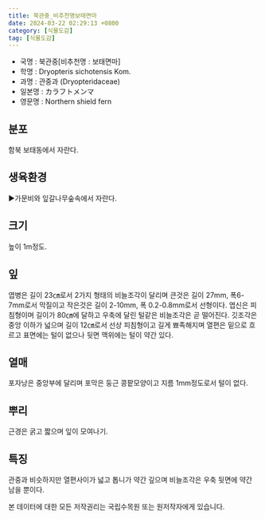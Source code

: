 ```yaml
---
title: 북관중_비추천명보태면마
date: 2024-03-22 02:29:13 +0800
category: [식물도감]
tag: [식물도감]
---
```




- 국명 : 북관중[비추천명 : 보태면마]
- 학명 : Dryopteris sichotensis Kom.
- 과명 : 관중과 (Dryopteridaceae)
- 일본명 : カラフトメンマ
- 영문명 : Northern shield fern


## 분포
함북 보태동에서 자란다.
## 생육환경
▶가문비와 잎갈나무숲속에서 자란다.
## 크기
높이 1m정도.
## 잎
엽병은 길이 23㎝로서 2가지 형태의 비늘조각이 달리며 큰것은 길이 27mm, 폭6-7mm로서 막질이고 작은것은 길이 2-10mm, 폭 0.2-0.8mm로서 선형이다. 엽신은 피침형이며 길이가 80㎝에 달하고 우축에 달린 털같은 비늘조각은 곧 떨어진다. 깃조각은 중앙 이하가 넓으며 길이 12㎝로서 선상 피침형이고 길게 뾰족해지며 열편은 밑으로 흐르고 표면에는 털이 없으나 뒷면 맥위에는 털이 약간 있다.
## 열매
포자낭은 중앙부에 달리며 포막은 둥근 콩팥모양이고 지름 1mm정도로서 털이 없다.
## 뿌리
근경은 굵고 짧으며 잎이 모여나기.
## 특징
관중과 비슷하지만 열편사이가 넓고 톱니가 약간 깊으며 비늘조각은 우축 뒷면에 약간 남을 뿐이다.






본 데이터에 대한 모든 저작권리는 국립수목원 또는 원저작자에게 있습니다.
